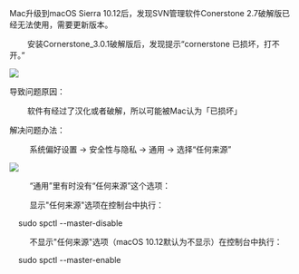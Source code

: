 Mac升级到macOS Sierra 10.12后，发现SVN管理软件Conerstone 2.7破解版已经无法使用，需要更新版本。



        安装Cornerstone_3.0.1破解版后，发现提示“cornerstone 已损坏，打不开。”

![](https://gitee.com/hxc8/images5/raw/master/img/202407172331269.jpg)



导致问题原因：



        软件有经过了汉化或者破解，所以可能被Mac认为「已损坏」



解决问题办法：



         系统偏好设置 -> 安全性与隐私 -> 通用 -> 选择“任何来源”

![](https://gitee.com/hxc8/images5/raw/master/img/202407172331386.jpg)



         “通用”里有时没有“任何来源”这个选项：



         显示"任何来源"选项在控制台中执行：



    sudo spctl --master-disable



         不显示"任何来源"选项（macOS 10.12默认为不显示）在控制台中执行：



    sudo spctl --master-enable